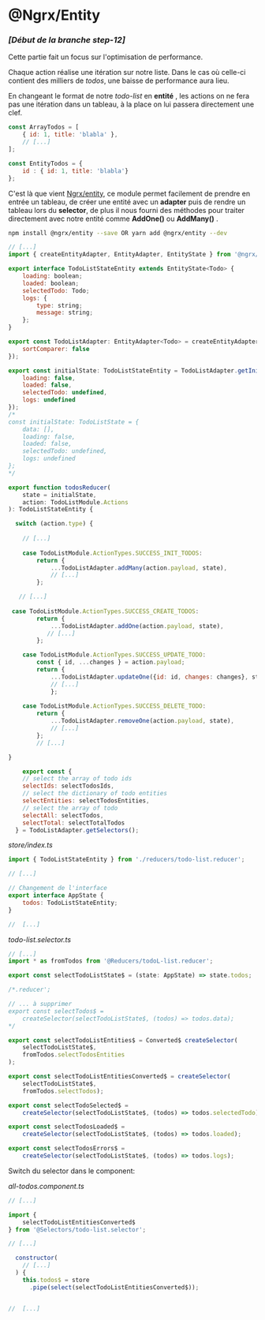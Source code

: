 # @Ngrx/Entity

### *[Début de la branche step-12]*

Cette partie fait un focus sur l'optimisation de performance.

Chaque action réalise une itération sur notre liste.
Dans le cas où celle-ci contient des milliers de *todos*, une baisse de performance aura lieu.

En changeant le format de notre *todo-list* en  **entité** , les actions on ne fera pas une itération dans un tableau, à la place on lui passera directement une clef.

```javascript
const ArrayTodos = [
	{ id: 1, title: 'blabla' },
	// [...]
];

const EntityTodos = {
	id : { id: 1, title: 'blabla'}
};

```
C'est là que vient [Ngrx/entity](https://github.com/ngrx/platform/blob/master/docs/entity/README.md), ce module permet facilement de prendre en entrée un tableau, de créer une entité avec un **adapter** puis de rendre un tableau lors du **selector**, de plus il nous fourni des méthodes pour traiter directement avec notre entité comme **AddOne()** ou **AddMany()** .

```bash
npm install @ngrx/entity --save OR yarn add @ngrx/entity --dev
```

```javascript
// [...]
import { createEntityAdapter, EntityAdapter, EntityState } from '@ngrx/entity';

export interface TodoListStateEntity extends EntityState<Todo> {
    loading: boolean;
    loaded: boolean;
    selectedTodo: Todo;
    logs: {
        type: string;
        message: string;
    };
}

export const TodoListAdapter: EntityAdapter<Todo> = createEntityAdapter<Todo>({
    sortComparer: false
});

export const initialState: TodoListStateEntity = TodoListAdapter.getInitialState({
    loading: false,
    loaded: false,
    selectedTodo: undefined,
    logs: undefined
});
/*
const initialState: TodoListState = {
    data: [],
    loading: false,
    loaded: false,
    selectedTodo: undefined,
    logs: undefined
};
*/

export function todosReducer(
    state = initialState,
    action: TodoListModule.Actions
): TodoListStateEntity {

  switch (action.type) {
  
	// [...]
	
    case TodoListModule.ActionTypes.SUCCESS_INIT_TODOS:
        return {
            ...TodoListAdapter.addMany(action.payload, state),
            // [...]
        };

   // [...]
   
 case TodoListModule.ActionTypes.SUCCESS_CREATE_TODOS:
        return {
            ...TodoListAdapter.addOne(action.payload, state),
           // [...]
        };

    case TodoListModule.ActionTypes.SUCCESS_UPDATE_TODO:
        const { id, ...changes } = action.payload;
        return {
            ...TodoListAdapter.updateOne({id: id, changes: changes}, state),
            // [...]
            };
            
    case TodoListModule.ActionTypes.SUCCESS_DELETE_TODO:
        return {
            ...TodoListAdapter.removeOne(action.payload, state),
            // [...]
        };
        // [...]

}

    export const {
    // select the array of todo ids
    selectIds: selectTodosIds,
    // select the dictionary of todo entities
    selectEntities: selectTodosEntities,
    // select the array of todo
    selectAll: selectTodos,
    selectTotal: selectTotalTodos
  } = TodoListAdapter.getSelectors();

```

*store/index.ts*
```javascript
import { TodoListStateEntity } from './reducers/todo-list.reducer';

// [...]

// Changement de l'interface
export interface AppState {
    todos: TodoListStateEntity;
}

//  [...]

```
*todo-list.selector.ts*
```javascript
// [...]
import * as fromTodos from '@Reducers/todoL-list.reducer';

export const selectTodoListState$ = (state: AppState) => state.todos;

/*.reducer';

// ... à supprimer
export const selectTodos$ =
    createSelector(selectTodoListState$, (todos) => todos.data);
*/

export const selectTodoListEntities$ = Converted$ createSelector(
    selectTodoListState$,
    fromTodos.selectTodosEntities
);

export const selectTodoListEntitiesConverted$ = createSelector(
    selectTodoListState$,
    fromTodos.selectTodos);

export const selectTodoSelected$ =
    createSelector(selectTodoListState$, (todos) => todos.selectedTodo);

export const selectTodosLoaded$ =
    createSelector(selectTodoListState$, (todos) => todos.loaded);

export const selectTodosErrors$ =
    createSelector(selectTodoListState$, (todos) => todos.logs);

```
Switch du selector dans le component: 

*all-todos.component.ts*
```javascript
// [...]

import { 
	selectTodoListEntitiesConverted$ 
} from '@Selectors/todo-list.selector';

// [...]

  constructor(
    // [...]
  ) {
    this.todos$ = store
      .pipe(select(selectTodoListEntitiesConverted$));


//  [...]

```


<!--stackedit_data:
eyJoaXN0b3J5IjpbLTIyMjY3MDc4LDEyMDY2ODE0ODUsLTIwMT
g3MDk3NDRdfQ==
-->